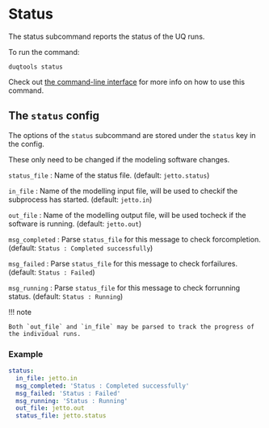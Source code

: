 # Status

The status subcommand reports the status of the UQ runs.

To run the command:

`duqtools status`

Check out [the command-line interface](/command-line-interface/#status) for more info on how to use this command.


## The `status` config

The options of the `status` subcommand are stored under the `status` key
in the config.

These only need to be changed if the modeling software changes.

`status_file`
: Name of the status file. (default: `jetto.status`)

`in_file`
: Name of the modelling input file, will be used to checkif the subprocess has started. (default: `jetto.in`)

`out_file`
: Name of the modelling output file, will be used tocheck if the software is running. (default: `jetto.out`)

`msg_completed`
: Parse `status_file` for this message to check forcompletion. (default: `Status : Completed successfully`)

`msg_failed`
: Parse `status_file` for this message to check forfailures. (default: `Status : Failed`)

`msg_running`
: Parse `status_file` for this message to check forrunning status. (default: `Status : Running`)

!!! note

    Both `out_file` and `in_file` may be parsed to track the progress of the individual runs.

### Example

```yaml title="duqtools.yaml"
status:
  in_file: jetto.in
  msg_completed: 'Status : Completed successfully'
  msg_failed: 'Status : Failed'
  msg_running: 'Status : Running'
  out_file: jetto.out
  status_file: jetto.status

```
